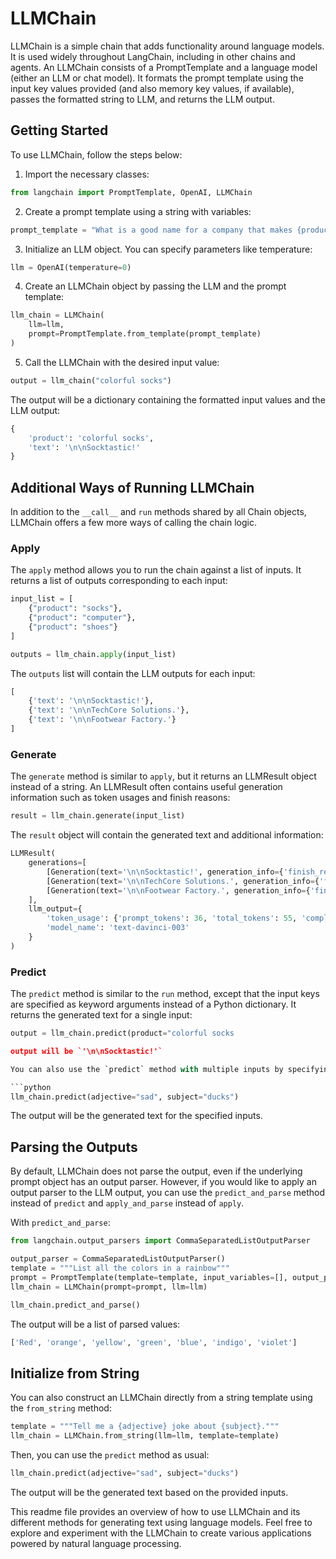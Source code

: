 # LLMChain

LLMChain is a simple chain that adds functionality around language models. It is used widely throughout LangChain, including in other chains and agents. An LLMChain consists of a PromptTemplate and a language model (either an LLM or chat model). It formats the prompt template using the input key values provided (and also memory key values, if available), passes the formatted string to LLM, and returns the LLM output.

## Getting Started

To use LLMChain, follow the steps below:

1. Import the necessary classes:

```python
from langchain import PromptTemplate, OpenAI, LLMChain
```

2. Create a prompt template using a string with variables:

```python
prompt_template = "What is a good name for a company that makes {product}?"
```

3. Initialize an LLM object. You can specify parameters like temperature:

```python
llm = OpenAI(temperature=0)
```

4. Create an LLMChain object by passing the LLM and the prompt template:

```python
llm_chain = LLMChain(
    llm=llm,
    prompt=PromptTemplate.from_template(prompt_template)
)
```

5. Call the LLMChain with the desired input value:

```python
output = llm_chain("colorful socks")
```

The output will be a dictionary containing the formatted input values and the LLM output:

```python
{
    'product': 'colorful socks',
    'text': '\n\nSocktastic!'
}
```

## Additional Ways of Running LLMChain

In addition to the `__call__` and `run` methods shared by all Chain objects, LLMChain offers a few more ways of calling the chain logic.

### Apply

The `apply` method allows you to run the chain against a list of inputs. It returns a list of outputs corresponding to each input:

```python
input_list = [
    {"product": "socks"},
    {"product": "computer"},
    {"product": "shoes"}
]

outputs = llm_chain.apply(input_list)
```

The `outputs` list will contain the LLM outputs for each input:

```python
[
    {'text': '\n\nSocktastic!'},
    {'text': '\n\nTechCore Solutions.'},
    {'text': '\n\nFootwear Factory.'}
]
```

### Generate

The `generate` method is similar to `apply`, but it returns an LLMResult object instead of a string. An LLMResult often contains useful generation information such as token usages and finish reasons:

```python
result = llm_chain.generate(input_list)
```

The `result` object will contain the generated text and additional information:

```python
LLMResult(
    generations=[
        [Generation(text='\n\nSocktastic!', generation_info={'finish_reason': 'stop', 'logprobs': None})],
        [Generation(text='\n\nTechCore Solutions.', generation_info={'finish_reason': 'stop', 'logprobs': None})],
        [Generation(text='\n\nFootwear Factory.', generation_info={'finish_reason': 'stop', 'logprobs': None})]
    ],
    llm_output={
        'token_usage': {'prompt_tokens': 36, 'total_tokens': 55, 'completion_tokens': 19},
        'model_name': 'text-davinci-003'
    }
)
```

### Predict

The `predict` method is similar to the `run` method, except that the input keys are specified as keyword arguments instead of a Python dictionary. It returns the generated text for a single input:

```python
output = llm_chain.predict(product="colorful socks

output will be `'\n\nSocktastic!'`

You can also use the `predict` method with multiple inputs by specifying the keyword arguments:

```python
llm_chain.predict(adjective="sad", subject="ducks")
```

The output will be the generated text for the specified inputs.

## Parsing the Outputs

By default, LLMChain does not parse the output, even if the underlying prompt object has an output parser. However, if you would like to apply an output parser to the LLM output, you can use the `predict_and_parse` method instead of `predict` and `apply_and_parse` instead of `apply`.

With `predict_and_parse`:

```python
from langchain.output_parsers import CommaSeparatedListOutputParser

output_parser = CommaSeparatedListOutputParser()
template = """List all the colors in a rainbow"""
prompt = PromptTemplate(template=template, input_variables=[], output_parser=output_parser)
llm_chain = LLMChain(prompt=prompt, llm=llm)

llm_chain.predict_and_parse()
```

The output will be a list of parsed values:

```python
['Red', 'orange', 'yellow', 'green', 'blue', 'indigo', 'violet']
```

## Initialize from String

You can also construct an LLMChain directly from a string template using the `from_string` method:

```python
template = """Tell me a {adjective} joke about {subject}."""
llm_chain = LLMChain.from_string(llm=llm, template=template)
```

Then, you can use the `predict` method as usual:

```python
llm_chain.predict(adjective="sad", subject="ducks")
```

The output will be the generated text based on the provided inputs.

This readme file provides an overview of how to use LLMChain and its different methods for generating text using language models. Feel free to explore and experiment with the LLMChain to create various applications powered by natural language processing.
